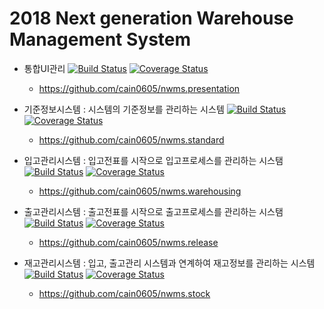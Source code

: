 # 2018 Next generation Warehouse Management System
- 통합UI관리 [![Build Status](https://travis-ci.org/cain0605/nwms.presentation.svg?branch=master)](https://travis-ci.org/cain0605/nwms.presentation) [![Coverage Status](https://coveralls.io/repos/github/cain0605/nwms.presentation/badge.svg?branch=master)](https://coveralls.io/github/cain0605/nwms.presentation?branch=master)
  - https://github.com/cain0605/nwms.presentation

- 기준정보시스템 : 시스템의 기준정보를 관리하는 시스템 [![Build Status](https://travis-ci.org/cain0605/nwms.standard.svg?branch=master)](https://travis-ci.org/cain0605/nwms.standard) [![Coverage Status](https://coveralls.io/repos/github/cain0605/nwms.standard/badge.svg?branch=master)](https://coveralls.io/github/cain0605/nwms.standard?branch=master)
  - https://github.com/cain0605/nwms.standard

- 입고관리시스템 : 입고전표를 시작으로 입고프로세스를 관리하는 시스탬 [![Build Status](https://travis-ci.org/cain0605/nwms.warehousing.svg?branch=master)](https://travis-ci.org/cain0605/nwms.warehousing) [![Coverage Status](https://coveralls.io/repos/github/cain0605/nwms.warehousing/badge.svg?branch=master)](https://coveralls.io/github/cain0605/nwms.warehousing?branch=master)
  - https://github.com/cain0605/nwms.warehousing

- 출고관리시스템 : 출고전표를 시작으로 출고프로세스를 관리하는 시스탬 [![Build Status](https://travis-ci.org/cain0605/nwms.release.svg?branch=master)](https://travis-ci.org/cain0605/nwms.release) [![Coverage Status](https://coveralls.io/repos/github/cain0605/nwms.release/badge.svg?branch=master)](https://coveralls.io/github/cain0605/nwms.release?branch=master)
  - https://github.com/cain0605/nwms.release

- 재고관리시스템 : 입고, 출고관리 시스템과 연계하여 재고정보를 관리하는 시스템 [![Build Status](https://travis-ci.org/cain0605/nwms.stock.svg?branch=master)](https://travis-ci.org/cain0605/nwms.stock) [![Coverage Status](https://coveralls.io/repos/github/cain0605/nwms.stock/badge.svg?branch=master)](https://coveralls.io/github/cain0605/nwms.stock?branch=master)
  - https://github.com/cain0605/nwms.stock